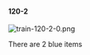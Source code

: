 #### 120-2
![train-120-2-0.png](https://github.com/lil-lab/nlvr/raw/master/nlvr/train/images/39/train-120-2-0.png "train-120-2-0.png")

There are 2 blue items